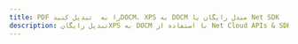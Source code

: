 ---title: PDF را به  تبدیل کنیدDOCM، XPS به DOCM مبدل رایگان یا Net SDKdescription: تبدیل رایگانXPS به DOCM با استفاده از Net Cloud APIs & SDK همچنین اسناد PDF را در Cloud ایجاد، ویرایش و رندر کنید.---